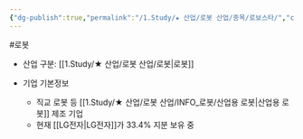 ```yaml
---
{"dg-publish":true,"permalink":"/1.Study/★ 산업/로봇 산업/종목/로보스타/","created":"2024-11-20T21:02:28.070+09:00","updated":"2025-06-25T11:14:29.647+09:00"}
---
```


#로봇 

- 산업 구분: [[1.Study/★ 산업/로봇 산업/로봇\|로봇]]


- 기업 기본정보
	- 직교 로봇 등 [[1.Study/★ 산업/로봇 산업/INFO_로봇/산업용 로봇\|산업용 로봇]] 제조 기업
	- 현재 [[LG전자\|LG전자]]가 33.4% 지분 보유 중
